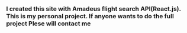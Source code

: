 <h3>
  I created this site with Amadeus flight search API(React.js).
This is my  personal project. If anyone wants to do the full project Plese will contact me
</h3>

